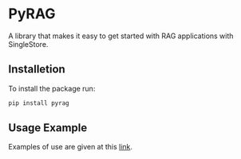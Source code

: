 # PyRAG

A library that makes it easy to get started with RAG applications with SingleStore.

## Installetion

To install the package run:

```sh
pip install pyrag
```

## Usage Example

Examples of use are given at this [link](https://gitlab.com/singlestore/marketing/pyrag/-/tree/main/examples).
